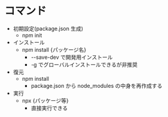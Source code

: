 # コマンド

- 初期設定(package.json 生成)
  - npm init
- インストール
  - npm install {パッケージ名}
    - --save-dev で開発用インストール
    - -g でグローバルインストールできるが非推奨
- 復元
  - npm install
    - package.json から node_modules の中身を再作成する
- 実行
  - npx {パッケージ等}
    - 直接実行できる
